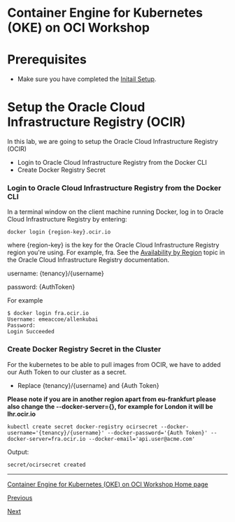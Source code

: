 # Container Engine for Kubernetes (OKE) on OCI Workshop #

# Prerequisites
+ Make sure you have completed the [Initail Setup](initial.setup.OKE2.md).


# Setup the Oracle Cloud Infrastructure Registry (OCIR) #
In this lab, we are going to setup the Oracle Cloud Infrastructure Registry (OCIR)

+ Login to Oracle Cloud Infrastructure Registry from the Docker CLI
+ Create Docker Registry Secret

### Login to Oracle Cloud Infrastructure Registry from the Docker CLI ###

In a terminal window on the client machine running Docker, log in to Oracle Cloud Infrastructure Registry by entering:

```
docker login {region-key}.ocir.io
```
where {region-key} is the key for the Oracle Cloud Infrastructure Registry region you're using. For example, fra. See the [Availability by Region](https://docs.cloud.oracle.com/iaas/Content/Registry/Concepts/registryprerequisites.htm#Availab) topic in the Oracle Cloud Infrastructure Registry documentation.

username: {tenancy}/{username}

password: {AuthToken}

For example

```
$ docker login fra.ocir.io
Username: emeaccoe/allenkubai
Password:
Login Succeeded
```
### Create Docker Registry Secret in the Cluster ###

For the kubernetes to be able to pull images from OCIR, we have to added our Auth Token to our cluster as a secret. 

+ Replace {tenancy}/{username} and {Auth Token}

**Please note if you are in another region apart from eu-frankfurt please also change the --docker-server={}, for example for London it will be lhr.ocir.io**

```
kubectl create secret docker-registry ocirsecret --docker-username='{tenancy}/{username}' --docker-password='{Auth Token}' --docker-server=fra.ocir.io --docker-email='api.user@acme.com'
```

Output:

```
secret/ocirsecret created
```

---
[Container Engine for Kubernetes (OKE) on OCI Workshop Home page](README.md)

[Previous](deployments.services.OKE4.md)

[Next](deployments.services.OKE6.md)

